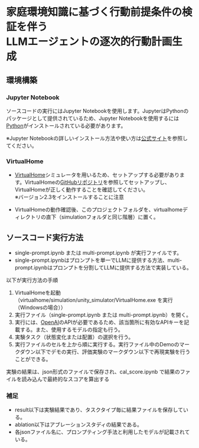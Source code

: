 # 家庭環境知識に基づく行動前提条件の検証を伴う<br>LLMエージェントの逐次的行動計画生成

## 環境構築

### Jupyter Notebook
ソースコードの実行にはJupyter Notebookを使用します。JupyterはPythonのパッケージとして提供されているため、Jupyter Notebookを使用するには[Python](https://www.python.org/)がインストールされている必要があります。

※Jupyter Notebookの詳しいインストール方法や使い方は[公式サイト](https://jupyter.org/)を参照してください。

### VirtualHome
- [VirtualHome](http://virtual-home.org/)シミュレータを用いるため、セットアップする必要があります。VirtualHomeの[GitHubリポジトリ](https://github.com/xavierpuigf/virtualhome)を参照してセットアップし、VirtualHomeが正しく動作することを確認してください。<br>※バージョン2.3をインストールすることに注意

- VirtualHomeの動作確認後、このプロジェクトフォルダを、virtualhomeディレクトリの直下（simulationフォルダと同じ階層）に置く。

## ソースコード実行方法
- single-prompt.ipynb または multi-prompt.ipynb が実行ファイルです。
- single-prompt.ipynbはプロンプトを単一でLLMに提供する方法、multi-prompt.ipynbはプロンプトを分割してLLMに提供する方法で実装している。

以下が実行方法の手順

1. VirtualHomeを起動（virtualhome/simulation/unity_simulator/VirtualHome.exe を実行（Windowsの場合））
2. 実行ファイル（single-prompt.ipynb または multi-prompt.ipynb）を開く。
3. 実行には、[OpenAI](https://openai.com/)のAPIが必要であるため、該当箇所に有効なAPIキーを記載する。また、使用するモデルの指定も行う。
4. 実験タスク（状態変化または配置）の選択を行う。
5. 実行ファイルのセルを上から順に実行する。実行ファイル中のDemoのマークダウン以下でデモの実行、評価実験のマークダウン以下で再現実験を行うことができる。

実験の結果は、json形式のファイルで保存され、cal_score.ipynb で結果のファイルを読み込んで最終的なスコアを算出する

### 補足
- result以下は実験結果であり、タスクタイプ毎に結果ファイルを保存している。
- ablation以下はアブレーションスタディの結果である。
- 各jsonファイル名に、プロンプティング手法と利用したモデルが記載されている。